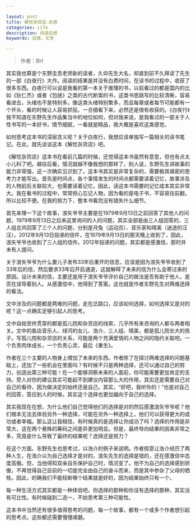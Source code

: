 ```yaml
---

layout: post
title: 解忧杂货店-后感
categories: Life
description: 阅读后感
keywords: 后感，文学

---
```

> 作者：BH

其实我也算是个东野圭吾老师新的读者，久仰先生大名，却直到前不久拜读了先生的一部《白夜行》大作。阅读的结果是并没有白费时间，在读书的过程中，收获了很多东西。白夜行可以说是我看的第一本关于推理的书，以前看过的都是国内的比如《狄仁杰》或者《包拯》之类的古代断案的书，这类书思路写的比较清晰，容易看进去，头绪也不是特别多。像这类头绪特别繁多，而且每章或者每节可能都有一个开头，看的时候让人容易抓狂。一旦细看下来，必然还是很有收获的。《白夜行》我不知道在东野先生作品集当中的地位如何，但对我来说，是我看过的一部关于人性书写的一本好书，情节细腻，一看就是精品，我大概是喜欢这类感觉。

如何思考这本书的深层含义呢？关于白夜行，我想应该单独写一篇相关的读书笔记。在此，就先谈谈这本《解忧杂货店》吧。

《解忧杂货店》这本书在看前几篇的时候，还觉得这本书虽然有意思，但也有点太小儿科了吧。越往后看，情况就越不像我想的那样了。别人说，东野先生讲故事的能力非常强，这一次确实见识到了。这本书其实是非常复杂的，需要极其缜密的思考力才能写出。首先是时间点，各个事情发生的时间点都需要读着记忆，故事涉及的人物前后关联较大，也需要读着记忆，因此，读这本书需要的记忆成本其实非常大。我在看书的过程中，常常担心忘记人物，因为看的是电子书，不容易往前翻，所以比较不便。在我的努力下，整本书看完没有错失什么细节。

首先来理一下这个故事，浪矢爷爷主要是在1979年9月13日之前回答了其他人的问题，1979年9月13日之后来这里询问的人的问题，其实全部是由三人组回答的，三人组总共回答了三个人的问题，分别是月兔（运动员）、音乐家和晴美（迷途的汪汪）。2012年9月13日投递的信件，在1979年9月13日的那天晚上收到了，因此，浪矢爷爷也收到了三人组的信件。2012年投递的问题，其实都是感激信，那时并未有人提问。

关于浪矢爷爷为什么要儿子发布33年后重开的信息，应该是因为浪矢爷爷收到了33年后的信，然后要求33年后开启通道，这就解释了未来的信为什么会寄过来的原因。设计未来的信，主要还是用于浪矢爷爷评价自己的做法是否有助于他人，是否在误导着别人。从感激信中，他得到了答案。这也就是作者东野先生对两难选择的看法。

文中涉及的问题都是两难的问题，走在岔路口，应该如何选择，如何选择又是对的呢？这一点确实足够引起人的思考。

文中自始至终贯穿的都是孤儿院和杂货店的线索，几乎所有来咨询的人都与两者相关。文中的鱼店音乐人、绿河的女儿、浩介、三人组、晴美，都是孤儿院长大的孩子。写孤儿院和杂货店的关系，可能是两个充满爱情的人物之间的隐约关联吧。一个负责肉体成长，一个负责心灵，最后《重生》。

作者在三个主要的人物身上增加了未来的东西。作者除了在探讨两难选择的问题基础上，还加了一些机会在里面吗？有时候不只是两种选择，还可以通过自己的努力，创造出第三种可能！在一个能够洞察未来的人面前，你可能需要更加肯定的支持。旁人对你的建议其实可能起不到建议内容那么大的作用，其实还是需要自己对自己的看待，因为做决定的始终还是自己。其实，“好吧，我听你的！”也是对自己的回答，答应别人的时候，其实这个选择也更加偏向于自己的选择。

其实我现在在想，为什么他们自己觉得他们的选择是对的然后感激浪矢爷爷呢？他们根本无法去体验另外一种选择，可能在另外一种选择上，他们可以获得更大的成功或者幸福。那么这让我相信，有时候真的是选择让你成功了吗？选择的作用是非常大，这在两个悬殊的筹码之间差异更加明显。但是，最终导向结果的因素非常之多，究竟是什么导致了最终的结果呢？选择还是努力？

在这个方面，东野先生也思考过，以浩介的例子来说明。作者假意让浩介经历了两种人生，在浩介以为自己选择才是对的，浪矢先生的选择是错的，还在感激信中态度高傲。但，当他得知双亲自杀保护自己时，情况变了。他不为自己的选择感到骄傲，不再觉得自己目前的一切是完全由自己的奋斗而来，而是其中参杂了父母的牺牲。因此，的确我们不能轻断哪个结果就是好的，因为结果始终只有一个。

每一种生活方式其实都是一种体验吧，你选择的那种和你没有选择的那种，其实没有可比性。有时候碰到二选一，不妨思考第三种可能性。

这本书中当然还有很多值得思考的问题，每一个故事，都有一个或多个作者想引起的思考点。这些都还需要慢慢琢磨。